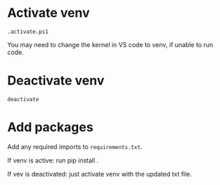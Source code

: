 # Activate venv
```
.activate.ps1
```

You may need to change the kernel in VS code to venv, if unable to run code. 

# Deactivate venv
```
deactivate
```

# Add packages
Add any required imports to `requirements.txt`. 

If venv is active: run pip install <the package>.

If vev is deactivated: just activate venv with the updated txt file. 